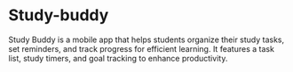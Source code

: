 # Study-buddy
Study Buddy is a mobile app that helps students organize their study tasks, set reminders, and track progress for efficient learning. It features a task list, study timers, and goal tracking to enhance productivity.
